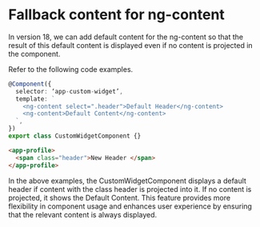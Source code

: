 # Fallback content for ng-content
In version 18, we can add default content for the ng-content so that the result of this default content is displayed even if no content is projected in the component.

Refer to the following code examples.

```ts
@Component({
  selector: ‘app-custom-widget’,
  template: `
    <ng-content select=".header">Default Header</ng-content>
    <ng-content>Default Content</ng-content>
  `,
})
export class CustomWidgetComponent {}
```

```html
<app-profile>
  <span class="header">New Header </span>
</app-profile>
```

In the above examples, the CustomWidgetComponent displays a default header if content with the class header is projected into it. If no content is projected, it shows the Default Content. This feature provides more flexibility in component usage and enhances user experience by ensuring that the relevant content is always displayed.